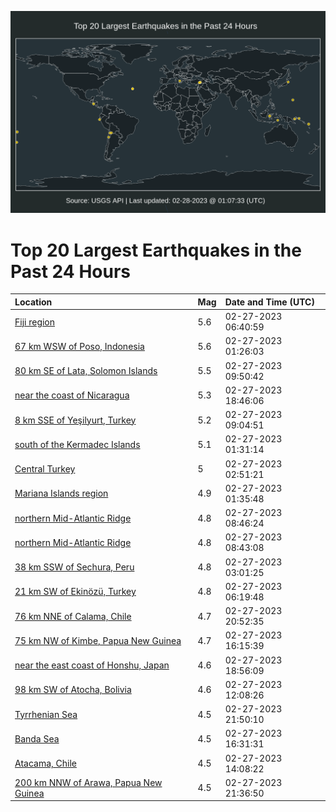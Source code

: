 ![Map](./map.png)

# Top 20 Largest Earthquakes in the Past 24 Hours

| Location | Mag | Date and Time (UTC) |
|:---|:---|:---|
| [Fiji region](https://earthquake.usgs.gov/earthquakes/eventpage/us6000jrvn) | 5.6 | 02-27-2023 06:40:59 |
| [67 km WSW of Poso, Indonesia](https://earthquake.usgs.gov/earthquakes/eventpage/us6000jrtm) | 5.6 | 02-27-2023 01:26:03 |
| [80 km SE of Lata, Solomon Islands](https://earthquake.usgs.gov/earthquakes/eventpage/us6000jrwn) | 5.5 | 02-27-2023 09:50:42 |
| [near the coast of Nicaragua](https://earthquake.usgs.gov/earthquakes/eventpage/us7000jg2l) | 5.3 | 02-27-2023 18:46:06 |
| [8 km SSE of Yeşilyurt, Turkey](https://earthquake.usgs.gov/earthquakes/eventpage/us6000jrw4) | 5.2 | 02-27-2023 09:04:51 |
| [south of the Kermadec Islands](https://earthquake.usgs.gov/earthquakes/eventpage/us6000jrtp) | 5.1 | 02-27-2023 01:31:14 |
| [Central Turkey](https://earthquake.usgs.gov/earthquakes/eventpage/us6000jrtz) | 5 | 02-27-2023 02:51:21 |
| [Mariana Islands region](https://earthquake.usgs.gov/earthquakes/eventpage/us6000jrtu) | 4.9 | 02-27-2023 01:35:48 |
| [northern Mid-Atlantic Ridge](https://earthquake.usgs.gov/earthquakes/eventpage/us6000jrw1) | 4.8 | 02-27-2023 08:46:24 |
| [northern Mid-Atlantic Ridge](https://earthquake.usgs.gov/earthquakes/eventpage/us6000jrw0) | 4.8 | 02-27-2023 08:43:08 |
| [38 km SSW of Sechura, Peru](https://earthquake.usgs.gov/earthquakes/eventpage/us6000jru0) | 4.8 | 02-27-2023 03:01:25 |
| [21 km SW of Ekinözü, Turkey](https://earthquake.usgs.gov/earthquakes/eventpage/us6000jrvk) | 4.8 | 02-27-2023 06:19:48 |
| [76 km NNE of Calama, Chile](https://earthquake.usgs.gov/earthquakes/eventpage/us7000jg3i) | 4.7 | 02-27-2023 20:52:35 |
| [75 km NW of Kimbe, Papua New Guinea](https://earthquake.usgs.gov/earthquakes/eventpage/us6000jrz2) | 4.7 | 02-27-2023 16:15:39 |
| [near the east coast of Honshu, Japan](https://earthquake.usgs.gov/earthquakes/eventpage/us7000jg2q) | 4.6 | 02-27-2023 18:56:09 |
| [98 km SW of Atocha, Bolivia](https://earthquake.usgs.gov/earthquakes/eventpage/us6000jrx4) | 4.6 | 02-27-2023 12:08:26 |
| [Tyrrhenian Sea](https://earthquake.usgs.gov/earthquakes/eventpage/us7000jg46) | 4.5 | 02-27-2023 21:50:10 |
| [Banda Sea](https://earthquake.usgs.gov/earthquakes/eventpage/us6000jrz5) | 4.5 | 02-27-2023 16:31:31 |
| [Atacama, Chile](https://earthquake.usgs.gov/earthquakes/eventpage/us6000jrxt) | 4.5 | 02-27-2023 14:08:22 |
| [200 km NNW of Arawa, Papua New Guinea](https://earthquake.usgs.gov/earthquakes/eventpage/us7000jg40) | 4.5 | 02-27-2023 21:36:50 |
